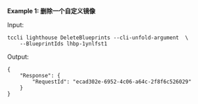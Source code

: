 **Example 1: 删除一个自定义镜像**



Input: 

```
tccli lighthouse DeleteBlueprints --cli-unfold-argument  \
    --BlueprintIds lhbp-1ynlfst1
```

Output: 
```
{
    "Response": {
        "RequestId": "ecad302e-6952-4c06-a64c-2f8f6c526029"
    }
}
```

